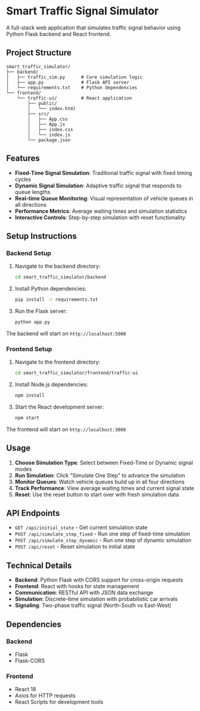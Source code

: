 # Smart Traffic Signal Simulator

A full-stack web application that simulates traffic signal behavior using Python Flask backend and React frontend.

## Project Structure

```
smart_traffic_simulator/
├── backend/
│   ├── traffic_sim.py      # Core simulation logic
│   ├── app.py              # Flask API server
│   └── requirements.txt    # Python dependencies
└── frontend/
    └── traffic-ui/         # React application
        ├── public/
        │   └── index.html
        ├── src/
        │   ├── App.css
        │   ├── App.js
        │   ├── index.css
        │   └── index.js
        └── package.json
```

## Features

- **Fixed-Time Signal Simulation**: Traditional traffic signal with fixed timing cycles
- **Dynamic Signal Simulation**: Adaptive traffic signal that responds to queue lengths
- **Real-time Queue Monitoring**: Visual representation of vehicle queues in all directions
- **Performance Metrics**: Average waiting times and simulation statistics
- **Interactive Controls**: Step-by-step simulation with reset functionality

## Setup Instructions

### Backend Setup

1. Navigate to the backend directory:
   ```bash
   cd smart_traffic_simulator/backend
   ```

2. Install Python dependencies:
   ```bash
   pip install -r requirements.txt
   ```

3. Run the Flask server:
   ```bash
   python app.py
   ```

The backend will start on `http://localhost:5000`

### Frontend Setup

1. Navigate to the frontend directory:
   ```bash
   cd smart_traffic_simulator/frontend/traffic-ui
   ```

2. Install Node.js dependencies:
   ```bash
   npm install
   ```

3. Start the React development server:
   ```bash
   npm start
   ```

The frontend will start on `http://localhost:3000`

## Usage

1. **Choose Simulation Type**: Select between Fixed-Time or Dynamic signal modes
2. **Run Simulation**: Click "Simulate One Step" to advance the simulation
3. **Monitor Queues**: Watch vehicle queues build up in all four directions
4. **Track Performance**: View average waiting times and current signal state
5. **Reset**: Use the reset button to start over with fresh simulation data

## API Endpoints

- `GET /api/initial_state` - Get current simulation state
- `POST /api/simulate_step_fixed` - Run one step of fixed-time simulation
- `POST /api/simulate_step_dynamic` - Run one step of dynamic simulation
- `POST /api/reset` - Reset simulation to initial state

## Technical Details

- **Backend**: Python Flask with CORS support for cross-origin requests
- **Frontend**: React with hooks for state management
- **Communication**: RESTful API with JSON data exchange
- **Simulation**: Discrete-time simulation with probabilistic car arrivals
- **Signaling**: Two-phase traffic signal (North-South vs East-West)

## Dependencies

### Backend
- Flask
- Flask-CORS

### Frontend
- React 18
- Axios for HTTP requests
- React Scripts for development tools 
